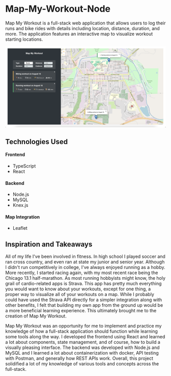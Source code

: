 # Map-My-Workout-Node

Map My Workout is a full-stack web application that allows users to log their runs and bike rides with details including location, distance, duration, and more. The application features an interactive map to visualize workout starting locations.

![Map_My_Workout2](./media/Map_My_Workout2.png)

## Technologies Used

#### Frontend

-   TypeScript
-   React

#### Backend

-   Node.js
-   MySQL
-   Knex.js

#### Map Integration

-   Leaflet

## Inspiration and Takeaways

All of my life I've been involved in fitness. In high school I played soccer and ran cross country, and even ran at state my junior and senior year. Although I didn't run competitively in college, I've always enjoyed running as a hobby. More recently, I started racing again, with my most recent race being the Chicago 13.1 half-marathon. As most running hobbyists might know, the holy grail of cardio-related apps is Strava. This app has pretty much everything you would want to know about your workouts, except for one thing, a proper way to visualize all of your workouts on a map. While I probably could have used the Strava API directly for a simpler integration along with other benefits, I felt that building my own app from the ground up would be a more beneficial learning experience. This ultimately brought me to the creation of Map My Workout.

Map My Workout was an opportunity for me to implement and practice my knowledge of how a full-stack application should function while learning some tools along the way. I developed the frontend using React and learned a lot about components, state management, and of course, how to build a visually pleasing interface. The backend was developed with Node.js and MySQL and I learned a lot about containerization with docker, API testing with Postman, and generally how REST APIs work. Overall, this project solidified a lot of my knowledge of various tools and concepts across the full-stack.
